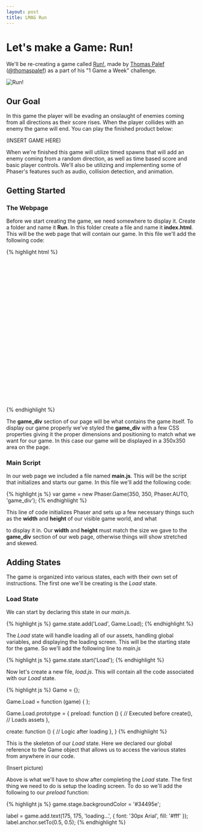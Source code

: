 ```yaml
---
layout: post
title: LMAG Run
---
```


# Let's make a Game: Run!

We'll be re-creating a game called [Run!](http://www.lessmilk.com/games/1/), made by [Thomas Palef](http://www.lessmilk.com) ([@thomaspalef](http://www.twitter.com/thomaspalef)) as a part of his "1 Game a Week" challenge.

![Run!](http://www.lessmilk.com/img/12_1.png)

## Our Goal

In this game the player will be evading an onslaught of enemies coming from all directions as their score rises. When the player collides with an enemy the game will end. You can play the finished product below:

(INSERT GAME HERE)

When we're finished this game will utilize timed spawns that will add an enemy coming from a random direction, as well as time based score and basic player controls. We'll also be utilizing and implementing some of Phaser's features such as audio, collision detection, and animation.

## Getting Started

### The Webpage

Before we start creating the game, we need somewhere to display it. Create a folder and name it **Run**. In this folder create a file and name it **index.html**. This will be the web page that will contain our game. In this file we'll add the following code:

{% highlight html %}
<!DOCTYPE html>
<html>
    
<head>
  <meta charset="utf-8" />
  <title>Run!</title>

  <style>
    #game_div {
      width: 350px;
      height: 350px;
      margin: auto;
      margin-top: 50px;
    }
  </style>

  <script type="text/javascript" src="phaser.min.js"></script>
  <script type="text/javascript" src="main.js"></script>
</head>

<body>

  <div id="game_div"> </div>

</body>

</html>
{% endhighlight %}

The **game_div** section of our page will be what contains the game itself. To display our game properly we've styled the **game_div** with a few CSS properties giving it the proper dimensions and positioning to match what we want for our game. In this case our game will be displayed in a 350x350 area on the page.

### Main Script

In our web page we included a file named **main.js**. This will be the script that initializes and starts our game. In this file we'll add the following code:

{% highlight js %}
var game = new Phaser.Game(350, 350, Phaser.AUTO, 'game_div');
{% endhighlight %}

This line of code initializes Phaser and sets up a few necessary things such as the **width** and **height** of our visible game world, and what <div> to display it in. Our **width** and **height** must match the size we gave to the **game_div** section of our web page, otherwise things will show stretched and skewed.

## Adding States

The game is organized into various states, each with their own set of instructions. The first one we'll be creating is the *Load* state.

### Load State

We can start by declaring this state in our *main.js*.

{% highlight js %}
game.state.add('Load', Game.Load);
{% endhighlight %}

The *Load* state will handle loading all of our assets, handling global variables, and displaying the loading screen. This will be the starting state for the game. So we'll add the following line to *main.js*

{% highlight js %}
game.state.start('Load');
{% endhighlight %}

Now let's create a new file, *load.js*. This will contain all the code associated with our *Load* state.

{% highlight js %}
Game = {};

Game.Load = function (game) { };

Game.Load.prototype = {
  preload: function () {
    // Executed before create(),
    // Loads assets
  },

  create: function () {
    // Logic after loading
  },
}
{% endhighlight %}

This is the skeleton of our *Load* state. Here we declared our global reference to the Game object that allows us to access the various states from anywhere in our code.

(Insert picture)

Above is what we'll have to show after completing the *Load* state. The first thing we need to do is setup the loading screen. To do so we'll add the following to our *preload* function:

{% highlight js %}
game.stage.backgroundColor = '#34495e';

label = game.add.text(175, 175, 'loading...', { font: '30px Arial', fill: '#fff' });
label.anchor.setTo(0.5, 0.5);
{% endhighlight %}
